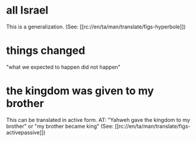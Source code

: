 # all Israel

This is a generalization. (See: [[rc://en/ta/man/translate/figs-hyperbole]])

# things changed

"what we expected to happen did not happen"

# the kingdom was given to my brother

This can be translated in active form. AT: "Yahweh gave the kingdom to my brother" or "my brother became king" (See: [[rc://en/ta/man/translate/figs-activepassive]])


